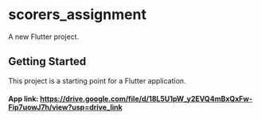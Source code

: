 # scorers_assignment

A new Flutter project.

## Getting Started

This project is a starting point for a Flutter application.

#### App link: https://drive.google.com/file/d/18L5U1pW_y2EVQ4mBxQxFw-Fip7uowJ7h/view?usp=drive_link
